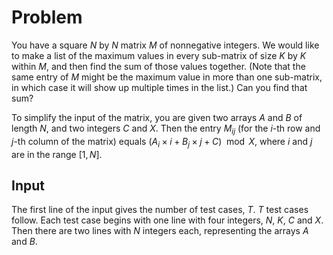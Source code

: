 # Problem

You have a square $N$ by $N$ matrix $M$ of nonnegative integers. We would like to make a list of the maximum values in every sub-matrix of size $K$ by $K$ within $M$, and then find the sum of those values together. (Note that the same entry of $M$ might be the maximum value in more than one sub-matrix, in which case it will show up multiple times in the list.) Can you find that sum?

To simplify the input of the matrix, you are given two arrays $A$ and $B$ of length $N$, and two integers $C$ and $X$. Then the entry $M_{ij}$ (for the $i$-th row and $j$-th column of the matrix) equals $(A_i \times i+B_j \times j + C) \mod X$, where $i$ and $j$ are in the range $[1, N]$.

## Input

The first line of the input gives the number of test cases, $T$. $T$ test cases follow. Each test case begins with one line with four integers, $N$, $K$, $C$ and $X$. Then there are two lines with $N$ integers each, representing the arrays $A$ and $B$.
